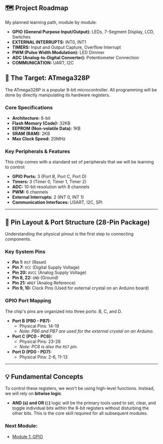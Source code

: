 ## 🗺️ Project Roadmap

My planned learning path, module by module:

- **GPIO (General Purpose Input/Output):** LEDs, 7-Segment Display, LCD, Switches
- **EXTERNAL INTERRUPTS:** INT0, INT1
- **TIMERS:** Input and Output Capture, Overflow Interrupt
- **PWM (Pulse Width Modulation):** LED Dimmer
- **ADC (Analog-to-Digital Converter):** Potentiometer Connection
- **COMMUNICATION:** UART, I2C

## 🔬 The Target: ATmega328P

The ATmega328P is a popular 8-bit microcontroller. All programming will be done by directly manipulating its hardware registers.

### Core Specifications
* **Architecture:** 8-bit
* **Flash Memory (Code):** 32KB
* **EEPROM (Non-volatile Data):** 1KB
* **SRAM (RAM):** 2KB
* **Max Clock Speed:** 20MHz

### Key Peripherals & Features
This chip comes with a standard set of peripherals that we will be learning to control:

* **GPIO Ports:** 3 (Port B, Port C, Port D)
* **Timers:** 3 (Timer 0, Timer 1, Timer 2)
* **ADC:** 10-bit resolution with 8 channels
* **PWM:** 6 channels
* **External Interrupts:** 2 (INT 0, INT 1)
* **Communication Interfaces:** USART, I2C, SPI

---

## 📍 Pin Layout & Port Structure (28-Pin Package)

Understanding the physical pinout is the first step to connecting components.



### Key System Pins
* **Pin 1:** `RST` (Reset)
* **Pin 7:** `VCC` (Digital Supply Voltage)
* **Pin 20:** `AVCC` (Analog Supply Voltage)
* **Pin 8, 22:** `GND` (Ground)
* **Pin 21:** `AREF` (Analog Reference)
* **Pin 9, 10:** Clock Pins (Used for external crystal on an Arduino board)

### GPIO Port Mapping
The chip's pins are organized into three ports: B, C, and D.

* **Port B (PB0 - PB7):**
    * Physical Pins: 14-19
    * *Note: PB6 and PB7 are used for the external crystal on an Arduino.*
* **Port C (PC0 - PC6):**
    * Physical Pins: 23-28
    * *Note: PC6 is also the `RST` pin.*
* **Port D (PD0 - PD7):**
    * Physical Pins: 2-6, 11-13

---

## 💡 Fundamental Concepts

To control these registers, we won't be using high-level functions. Instead, we will rely on **bitwise logic**.

* **AND (`&`) and OR (`|`)** logic will be the primary tools used to set, clear, and toggle individual bits within the 8-bit registers without disturbing the other bits. This is the core skill required for all subsequent modules.

### Next Module:
* [Module 1: GPIO](./01-GPIO/README.md)
